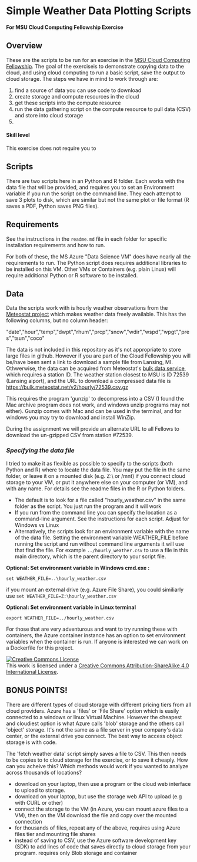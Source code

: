 # Simple Weather Data Plotting Scripts

**For MSU Cloud Computing Fellowship Exercise**

## Overview

These are the scripts to be run for an exercise in the [MSU Cloud Computing Fellowship](https://msu-icer.github.io/cloudcomputingfellowship).  The goal of the exerciseis to demonstrate copying data to the cloud, and using cloud computing to run a basic script, save the output to cloud storage.    The steps we have in mind to work through are: 

1. find a source of data you can use code to download
2. create storage and compute resources in the cloud
3. get these scripts into the compute resource
4. run the data gathering script on the compute resource to pull data (CSV) and store into cloud storage
5. 

#### Skill level

This exercise does not require you to 

## Scripts

There are two scripts here in an Python and R folder.   Each works with the data file that will be provided, and requires you to set an Environment variable if you run the script on the command line.   They each attempt to save 3 plots to disk, which are similar but not the same plot or file format (R saves a PDF, Python saves PNG files).     

## Requirements

See the instructions in the `readme.md` file in each folder for specific installation requirements and how to run.  

For both of these, the MS Azure "Data Science VM" does have nearly all the requirements to run.   The Python script does requires additional libraries to be installed on this VM.  Other VMs or Containers (e.g. plain Linux) will require additional Python or R software to be installed.  

## Data
 
Data the scripts work with is hourly weather observations from the [Meteostat project](https://meteostat.net/en/) which makes weather data freely available.  This has the following columns, but no column header: 

"date","hour","temp","dwpt","rhum","prcp","snow","wdir","wspd","wpgt","pres","tsun","coco"

The data is not included in this repository as it's not appropriate to store large files in github. 
However if you are part of the Cloud Fellowship you will be/have been sent a link to download a sample file from Lansing, MI.  Othwerwise, the data can be acquired from Meteostat's [bulk data service](https://dev.meteostat.net/bulk/), which requires a station ID.   The weather station closest to MSU is ID 72539 (Lansing aiport), and the URL to download a compressed data file is https://bulk.meteostat.net/v2/hourly/72539.csv.gz

This requires the program 'gunzip' to decompress into a CSV (I found the Mac archive program does not work, and windows unzip programs may not either).  Gunzip comes with Mac and can be used in the terminal, and for windows you may try to download and install WinZip.    

During the assignment we will provide an alternate URL to all Fellows to download the un-gzipped CSV from station #72539.  

### *Specifying the data file*

I tried to make it as flexible as possible to specify to the scripts (both Python and R) where to locate the data file.   You may put the file in the same folder, or leave it on a mounted disk (e.g. Z:\ or /mnt) if you connect cloud storage to your VM, or put it anywhere else on your computer (or VM), and with any name.  For details see the readme files in the R or Python folders. 

- The default is to look for a file called "hourly_weather.csv" in the same folder as the script.   You just run the program and it will work
- If you run from the command line you can specify the location as a command-line argument. See the instructions for each script.    Adjust for Windows vs Linux
- Alternatively, the scripts look for an environment variable with the name of the data file.   Setting the environment variable WEATHER_FILE before running the script and run without command line arguments it will use that find the file.   For example `../hourly_weather.csv` to use a file in this main directory, which is the parent directory to your script file.  

**Optional: Set environment variable in Windows cmd.exe :**

```
set WEATHER_FILE=..\hourly_weather.csv
```

if you mount an external drive (e.g. Azure File Share), you could similiarly use `set WEATHER_FILE=Z:\hourly_weather.csv`

**Optional: Set environment variable in Linux terminal**

```
export WEATHER_FILE=../hourly_weather.csv
```

For those that are very adventurous and want to try running these with containers, the Azure container instance has an option to set environment variables when the container is run.   If anyone is interested we can work on a Dockerfile for this project.  


<a rel="license" href="http://creativecommons.org/licenses/by-sa/4.0/"><img alt="Creative Commons License" style="border-width:0" src="https://i.creativecommons.org/l/by-sa/4.0/88x31.png" /></a><br />This work is licensed under a <a rel="license" href="http://creativecommons.org/licenses/by-sa/4.0/">Creative Commons Attribution-ShareAlike 4.0 International License</a>.


## BONUS POINTS! 

There are different types of cloud storage with different pricing tiers from all cloud providers.   Azure has a 'files' or 'File Share' option which is easily connected to a windows or linux Virtual Machine.   However the cheapest and cloudiest option is what Azure calls 'blob' storage and the others call 'object' storage.    It's not the same as a file server in your company's data center, or the external drive you connect.   The best way to access object storage is with code. 

The 'fetch weather data' script simply saves a file to CSV.  This then needs to be copies to to cloud storage for the exercise, or to save it cheaply.   How can you acheive this?   Which methods would work if you wanted to analyze across thousands of locations?

 - download on your laptop, then use a program or the cloud web interface to upload to storage.   
 - download on your laptop, but use the storage web API to upload (e.g with CURL or other)
 - connect the storage to the VM (in Azure, you can mount azure files to a VM), then on the VM download the file and copy over the mounted connection
 - for thousands of files, repeat any of the above, requires using Azure files tier and mounting file shares
 - instead of saving to CSV, use the Azure software development key (SDK) to add lines of code that saves directly to cloud storage from your program.   requires only Blob storage and container 